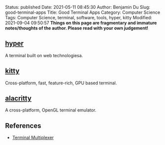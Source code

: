 Status: published
Date: 2021-05-11 08:45:30
Author: Benjamin Du
Slug: good-terminal-apps
Title: Good Terminal Apps
Category: Computer Science
Tags: Computer Science, terminal, software, tools, hyper, kitty
Modified: 2021-09-04 09:50:57
**Things on this page are fragmentary and immature notes/thoughts of the author. Please read with your own judgement!**

## [hyper](https://github.com/vercel/hyper)

A terminal built on web technologiesa.

## [kitty](https://github.com/kovidgoyal/kitty)

Cross-platform, fast, feature-rich, GPU based terminal.

## [alacritty](https://github.com/alacritty/alacritty)

A cross-platform, OpenGL terminal emulator.


## References

- [Terminal Multiplexer](http://www.legendu.net/misc/blog/terminal-multiplexers)
